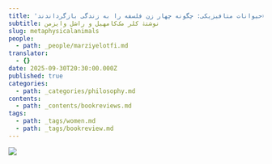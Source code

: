 ```yaml
---
title: 'معرفی کتاب «حیوانات متافیزیکی: چگونه چهار زن فلسفه را به زندگی بازگرداندند» '
subtitle: نوشتۀ کلر مک‌کامهیل و راشل وایزمن
slug: metaphysicalanimals
people:
  - path: _people/marziyelotfi.md
translator:
  - {}
date: 2025-09-30T20:30:00.000Z
published: true
categories:
  - path: _categories/philosophy.md
contents:
  - path: _contents/bookreviews.md
tags:
  - path: _tags/women.md
  - path: _tags/bookreview.md
---
```



![](https://assets.tina.io/b6b0cb5c-4b1b-43f4-9bea-8d6867c09320/magazine/photo_2025-10-01_19-57-25.jpg)
